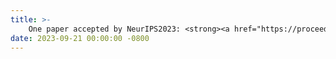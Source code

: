```yaml
---
title: >-
    One paper accepted by NeurIPS2023: <strong><a href="https://proceedings.neurips.cc/paper_files/paper/2023/hash/1e7b192fc8b3acb93749c5accfa60e0c-Abstract-Conference.html" target="_blank">Federated Compositional Deep AUC Maximization</a></strong>
date: 2023-09-21 00:00:00 -0800
---
```

